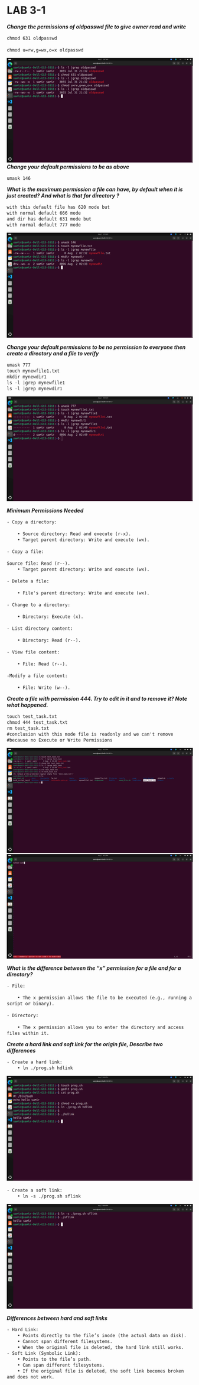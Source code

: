 # LAB 3-1

***Change the permissions of oldpasswd file to give owner read and write***
```
chmod 631 oldpasswd

chmod u=rw,g=wx,o=x oldpasswd
```
![Getting Started](./Pictures/1.png)
***Change your default permissions to be as above***
```
umask 146
```
***What is the maximum permission a file can have, by default when it is just created? And what is that for directory ?***
```
with this default file has 620 mode but
with normal default 666 mode
and dir has default 631 mode but
with normal default 777 mode
```
![Getting Started](./Pictures/2.png)

***Change your default permissions to be no permission to everyone then create a directory and a file to verify***
```
umask 777
touch mynewfile1.txt
mkdir mynewdir1
ls -l |grep mynewfile1
ls -l |grep mynewdir1
```
![Getting Started](./Pictures/3.png)

***Minimum Permissions Needed***
```
- Copy a directory:

    • Source directory: Read and execute (r-x).
    • Target parent directory: Write and execute (wx).

- Copy a file:

Source file: Read (r--).
    • Target parent directory: Write and execute (wx).

- Delete a file:

    • File's parent directory: Write and execute (wx).

- Change to a directory:

    • Directory: Execute (x).

- List directory content:

    • Directory: Read (r--).

- View file content:

    • File: Read (r--).

-Modify a file content:

    • File: Write (w--).

```

***Create a file with permission 444. Try to edit in it and to remove it? Note what happened.***
```
touch test_task.txt
chmod 444 test_task.txt
rm test_task.txt
#conclusion with this mode file is readonly and we can't remove 
#because no Execute or Write Permissions
```
![Getting Started](./Pictures/5.png)
![Getting Started](./Pictures/4.png)

***What is the difference between the “x” permission for a file and for a directory?***
```
- File:

    • The x permission allows the file to be executed (e.g., running a script or binary).

- Directory:

    • The x permission allows you to enter the directory and access files within it.
```

***Create a hard link and soft link for the origin file, Describe two differences***
```
- Create a hard link:
    • ln ./prog.sh hdlink
```
![Getting Started](./Pictures/6.png)

```
- Create a soft link:
    • ln -s ./prog.sh sflink
```
![Getting Started](./Pictures/7.png)

***Differences between hard and soft links***
```
- Hard Link:
    • Points directly to the file’s inode (the actual data on disk).
    • Cannot span different filesystems.
    • When the original file is deleted, the hard link still works.
- Soft Link (Symbolic Link):
    • Points to the file’s path.
    • Can span different filesystems.
    • If the original file is deleted, the soft link becomes broken and does not work.
```
